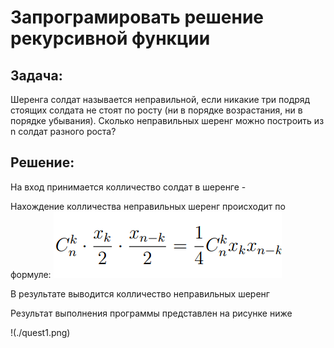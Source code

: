 
# Запрограмировать решение рекурсивной функции

## Задача: 
Шеренга солдат называется неправильной, если никакие три подряд стоящих солдата не стоят по росту (ни в порядке возрастания, ни в порядке убывания). Сколько неправильных шеренг можно построить из n солдат разного роста?

## Решение: 
На вход принимается колличество солдат в шеренге - <n>

Нахождение колличества неправильных шеренг происходит по формуле:
![](./Ckn.png)

В результате выводится колличество неправильных шеренг

Результат выполнения программы представлен на рисунке ниже

!(./quest1.png)
